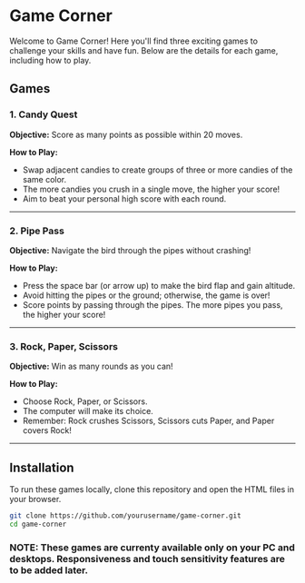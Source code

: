 # Game Corner

Welcome to Game Corner! Here you'll find three exciting games to challenge your skills and have fun. Below are the details for each game, including how to play.

## Games

### 1. Candy Quest

**Objective:** Score as many points as possible within 20 moves.

**How to Play:**
- Swap adjacent candies to create groups of three or more candies of the same color.
- The more candies you crush in a single move, the higher your score!
- Aim to beat your personal high score with each round.


---

### 2. Pipe Pass

**Objective:** Navigate the bird through the pipes without crashing!

**How to Play:**
- Press the space bar (or arrow up) to make the bird flap and gain altitude.
- Avoid hitting the pipes or the ground; otherwise, the game is over!
- Score points by passing through the pipes. The more pipes you pass, the higher your score!

---

### 3. Rock, Paper, Scissors

**Objective:** Win as many rounds as you can!

**How to Play:**
- Choose Rock, Paper, or Scissors.
- The computer will make its choice.
- Remember: Rock crushes Scissors, Scissors cuts Paper, and Paper covers Rock!

---

## Installation

To run these games locally, clone this repository and open the HTML files in your browser.

```bash
git clone https://github.com/yourusername/game-corner.git
cd game-corner
```

### NOTE: These games are currenty available only on your PC and desktops. Responsiveness and touch sensitivity features are to be added later.
